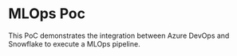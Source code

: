 # MLOps Poc
This PoC demonstrates the integration between Azure DevOps and Snowflake to execute a MLOps pipeline.
